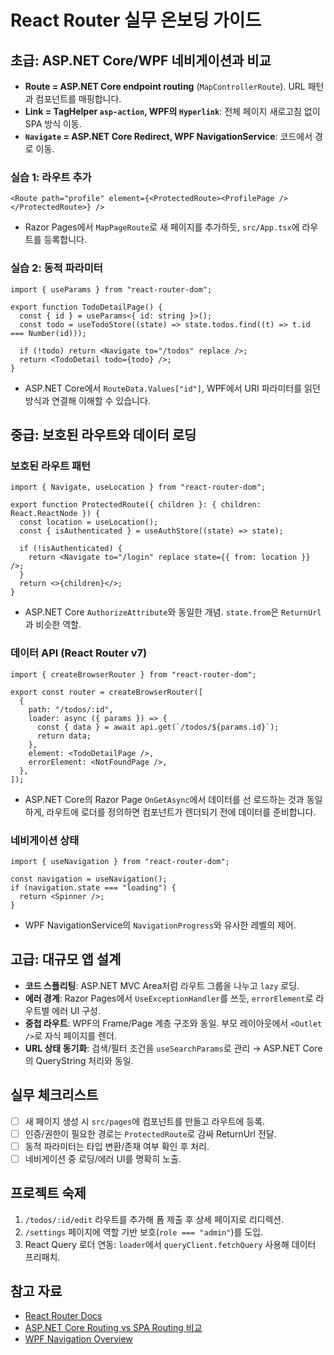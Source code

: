 ﻿# React Router 실무 온보딩 가이드

## 초급: ASP.NET Core/WPF 네비게이션과 비교
- **Route = ASP.NET Core endpoint routing** (`MapControllerRoute`). URL 패턴과 컴포넌트를 매핑합니다.
- **Link = TagHelper `asp-action`, WPF의 `Hyperlink`**: 전체 페이지 새로고침 없이 SPA 방식 이동.
- **`Navigate` = ASP.NET Core Redirect, WPF NavigationService**: 코드에서 경로 이동.

### 실습 1: 라우트 추가
```tsx
<Route path="profile" element={<ProtectedRoute><ProfilePage /></ProtectedRoute>} />
```
- Razor Pages에서 `MapPageRoute`로 새 페이지를 추가하듯, `src/App.tsx`에 라우트를 등록합니다.

### 실습 2: 동적 파라미터
```tsx
import { useParams } from "react-router-dom";

export function TodoDetailPage() {
  const { id } = useParams<{ id: string }>();
  const todo = useTodoStore((state) => state.todos.find((t) => t.id === Number(id)));

  if (!todo) return <Navigate to="/todos" replace />;
  return <TodoDetail todo={todo} />;
}
```
- ASP.NET Core에서 `RouteData.Values["id"]`, WPF에서 URI 파라미터를 읽던 방식과 연결해 이해할 수 있습니다.

## 중급: 보호된 라우트와 데이터 로딩
### 보호된 라우트 패턴
```tsx
import { Navigate, useLocation } from "react-router-dom";

export function ProtectedRoute({ children }: { children: React.ReactNode }) {
  const location = useLocation();
  const { isAuthenticated } = useAuthStore((state) => state);

  if (!isAuthenticated) {
    return <Navigate to="/login" replace state={{ from: location }} />;
  }
  return <>{children}</>;
}
```
- ASP.NET Core `AuthorizeAttribute`와 동일한 개념. `state.from`은 `ReturnUrl`과 비슷한 역할.

### 데이터 API (React Router v7)
```tsx
import { createBrowserRouter } from "react-router-dom";

export const router = createBrowserRouter([
  {
    path: "/todos/:id",
    loader: async ({ params }) => {
      const { data } = await api.get(`/todos/${params.id}`);
      return data;
    },
    element: <TodoDetailPage />,
    errorElement: <NotFoundPage />,
  },
]);
```
- ASP.NET Core의 Razor Page `OnGetAsync`에서 데이터를 선 로드하는 것과 동일하게, 라우트에 로더를 정의하면 컴포넌트가 렌더되기 전에 데이터를 준비합니다.

### 네비게이션 상태
```tsx
import { useNavigation } from "react-router-dom";

const navigation = useNavigation();
if (navigation.state === "loading") {
  return <Spinner />;
}
```
- WPF NavigationService의 `NavigationProgress`와 유사한 레벨의 제어.

## 고급: 대규모 앱 설계
- **코드 스플리팅**: ASP.NET MVC Area처럼 라우트 그룹을 나누고 `lazy` 로딩.
- **에러 경계**: Razor Pages에서 `UseExceptionHandler`를 쓰듯, `errorElement`로 라우트별 에러 UI 구성.
- **중첩 라우트**: WPF의 Frame/Page 계층 구조와 동일. 부모 레이아웃에서 `<Outlet />`로 자식 페이지를 렌더.
- **URL 상태 동기화**: 검색/필터 조건을 `useSearchParams`로 관리 → ASP.NET Core의 QueryString 처리와 동일.

## 실무 체크리스트
- [ ] 새 페이지 생성 시 `src/pages`에 컴포넌트를 만들고 라우트에 등록.
- [ ] 인증/권한이 필요한 경로는 `ProtectedRoute`로 감싸 ReturnUrl 전달.
- [ ] 동적 파라미터는 타입 변환/존재 여부 확인 후 처리.
- [ ] 네비게이션 중 로딩/에러 UI를 명확히 노출.

## 프로젝트 숙제
1. `/todos/:id/edit` 라우트를 추가해 폼 제출 후 상세 페이지로 리디렉션.
2. `/settings` 페이지에 역할 기반 보호(`role === "admin"`)를 도입.
3. React Query 로더 연동: `loader`에서 `queryClient.fetchQuery` 사용해 데이터 프리패치.

## 참고 자료
- [React Router Docs](https://reactrouter.com/en/main/start/tutorial)
- [ASP.NET Core Routing vs SPA Routing 비교](https://learn.microsoft.com/aspnet/core/fundamentals/routing)
- [WPF Navigation Overview](https://learn.microsoft.com/dotnet/desktop/wpf/app-development/navigation-overview)
